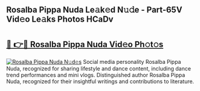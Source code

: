 ## Rosalba Pippa Nuda Le𝚊k𝚎d N𝚞𝚍e - Part-65V Vid𝚎o Le𝚊ks Photos HCaDv

# <h2><a href="http://fbdho9.evod.top/?m=Rosalba+Pippa+Nuda">🔗 👉🔴 Rosalba Pippa Nuda Vid𝚎o Ph𝚘t𝚘s</a></h2>

[![Rosalba Pippa Nuda N𝚞d𝚎s](https://i.imgur.com/8V9OHl7.gif)](http://fbdho9.evod.top/?m=Rosalba+Pippa+Nuda)
Social media personality Rosalba Pippa Nuda, recognized for sharing lifestyle and dance content, including dance trend performances and mini vlogs. Distinguished author Rosalba Pippa Nuda, recognized for their insightful writings and contributions to literature. 
